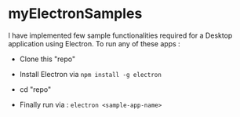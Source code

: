 # myElectronSamples

I have implemented few sample functionalities required for a Desktop application using Electron.
To run any of these apps :

- Clone this "repo"
  
- Install Electron via ```npm install -g electron```

- cd "repo"
  
- Finally run via : ```electron <sample-app-name>```
